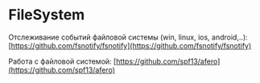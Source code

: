 # FileSystem

Отслеживание событий файловой системы (win, linux, ios, android,..): [https://github.com/fsnotify/fsnotify](https://github.com/fsnotify/fsnotify)

Работа с файловой системой: [https://github.com/spf13/afero](https://github.com/spf13/afero)



